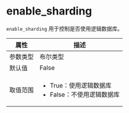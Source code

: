 # enable_sharding

`enable_sharding` 用于控制是否使用逻辑数据库。

|  属性    | 描述     |
|----------|---------|
| 参数类型 |   布尔类型      |
| 默认值   | False     |
| 取值范围 | <ul><li>True：使用逻辑数据库</li><li>False：不使用逻辑数据库</li></ul>  |
